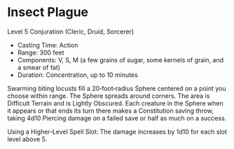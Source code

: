 # Insect Plague
Level 5 Conjuration (Cleric, Druid, Sorcerer)

- Casting Time: Action
- Range: 300 feet
- Components: V, S, M (a few grains of sugar, some kernels of grain, and a smear of fat)
- Duration: Concentration, up to 10 minutes

Swarming biting locusts fill a 20‑foot‑radius Sphere centered on a point you choose within range. The Sphere spreads around corners. The area is Difficult Terrain and is Lightly Obscured. Each creature in the Sphere when it appears or that ends its turn there makes a Constitution saving throw, taking 4d10 Piercing damage on a failed save or half as much on a success.

Using a Higher‑Level Spell Slot: The damage increases by 1d10 for each slot level above 5.
